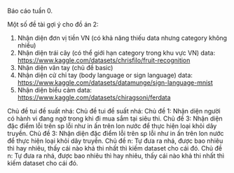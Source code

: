 Báo cáo tuần 0.

Một số đề tài gợi ý cho đồ án 2:
1. Nhận diện đơn vị tiền VN (có khả năng thiếu data nhưng category không nhiều)
2. Nhận diện trái cây (có thể giới hạn category trong khu vực VN) 
    data: https://www.kaggle.com/datasets/chrisfilo/fruit-recognition
3. Nhận diện vân tay (chủ đề basic)
4. Nhận diện cử chỉ tay (body language or sign language)
    data: https://www.kaggle.com/datasets/datamunge/sign-language-mnist
5. Nhận diện biểu cảm
    data: https://www.kaggle.com/datasets/chiragsoni/ferdata

Chủ đề tui đề suất nhá:	Chủ đề tui đề suất nhá:
Chủ đề 1: Nhận diện người có hành vi đang ngờ trong khi đi mua sắm tại siêu thi.
Chủ đề 3: Nhận diện đặc điểm lỗi trên sp lỗi như in ấn trên lon nước để thực hiện loại khỏi dây truyền.	Chủ đề 3: Nhận diện đặc điểm lỗi trên sp lỗi như in ấn trên lon nước để thực hiện loại khỏi dây truyền.
Chủ đề n: Tự đưa ra nhá, được bao nhiêu thì hay nhiêu, thấy cái nào khả thi nhất thì kiếm dataset cho cái đó.	Chủ đề n: Tự đưa ra nhá, được bao nhiêu thì hay nhiêu, thấy cái nào khả thi nhất thì kiếm dataset cho cái đó.
    